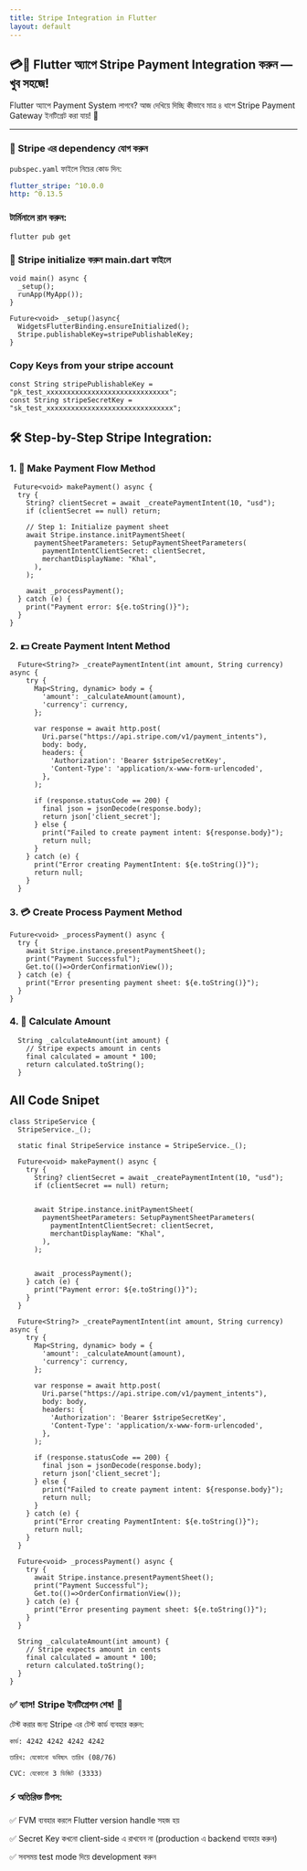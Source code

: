 ```yaml
---
title: Stripe Integration in Flutter
layout: default
---
```



## 💳📱 Flutter অ্যাপে Stripe Payment Integration করুন — খুব সহজে!

Flutter অ্যাপে Payment System লাগবে? আজ দেখিয়ে দিচ্ছি কীভাবে মাত্র ৪ ধাপে Stripe Payment Gateway ইনটিগ্রেট করা যায়! 🚀

---

### 🧩 Stripe এর dependency যোগ করুন

`pubspec.yaml` ফাইলে নিচের কোড দিন:

```yaml
flutter_stripe: ^10.0.0
http: ^0.13.5
```
### টার্মিনালে রান করুন:
```
flutter pub get
```
### 🧠 Stripe initialize করুন main.dart ফাইলে
```
void main() async {
  _setup();  
  runApp(MyApp());
}

Future<void> _setup()async{
  WidgetsFlutterBinding.ensureInitialized();
  Stripe.publishableKey=stripePublishableKey;
}

```


### Copy Keys from your stripe account
```
const String stripePublishableKey = "pk_test_xxxxxxxxxxxxxxxxxxxxxxxxxxxxxx";
const String stripeSecretKey = "sk_test_xxxxxxxxxxxxxxxxxxxxxxxxxxxxxxx";
```

## 🛠️ Step-by-Step Stripe Integration:


  ###  1. 🧾 Make Payment Flow Method
  ```
   Future<void> makePayment() async {
    try {
      String? clientSecret = await _createPaymentIntent(10, "usd");
      if (clientSecret == null) return;

      // Step 1: Initialize payment sheet
      await Stripe.instance.initPaymentSheet(
        paymentSheetParameters: SetupPaymentSheetParameters(
          paymentIntentClientSecret: clientSecret,
          merchantDisplayName: "Khal",
        ),
      );

      await _processPayment();
    } catch (e) {
      print("Payment error: ${e.toString()}");
    }
  }
```
###  2. 💵 Create Payment Intent Method
```
  Future<String?> _createPaymentIntent(int amount, String currency) async {
    try {
      Map<String, dynamic> body = {
        'amount': _calculateAmount(amount),
        'currency': currency,
      };

      var response = await http.post(
        Uri.parse("https://api.stripe.com/v1/payment_intents"),
        body: body,
        headers: {
          'Authorization': 'Bearer $stripeSecretKey',
          'Content-Type': 'application/x-www-form-urlencoded',
        },
      );

      if (response.statusCode == 200) {
        final json = jsonDecode(response.body);
        return json['client_secret'];
      } else {
        print("Failed to create payment intent: ${response.body}");
        return null;
      }
    } catch (e) {
      print("Error creating PaymentIntent: ${e.toString()}");
      return null;
    }
  }
```
  ###  3. 💳  Create Process Payment Method
  ```
  Future<void> _processPayment() async {
    try {
      await Stripe.instance.presentPaymentSheet();
      print("Payment Successful");
      Get.to(()=>OrderConfirmationView());
    } catch (e) {
      print("Error presenting payment sheet: ${e.toString()}");
    }
  }
```



### 4. 🧾 Calculate Amount
```
  String _calculateAmount(int amount) {
    // Stripe expects amount in cents
    final calculated = amount * 100;
    return calculated.toString();
  }
```

## All Code Snipet
```
class StripeService {
  StripeService._();

  static final StripeService instance = StripeService._();

  Future<void> makePayment() async {
    try {
      String? clientSecret = await _createPaymentIntent(10, "usd");
      if (clientSecret == null) return;

  
      await Stripe.instance.initPaymentSheet(
        paymentSheetParameters: SetupPaymentSheetParameters(
          paymentIntentClientSecret: clientSecret,
          merchantDisplayName: "Khal",
        ),
      );


      await _processPayment();
    } catch (e) {
      print("Payment error: ${e.toString()}");
    }
  }

  Future<String?> _createPaymentIntent(int amount, String currency) async {
    try {
      Map<String, dynamic> body = {
        'amount': _calculateAmount(amount),
        'currency': currency,
      };

      var response = await http.post(
        Uri.parse("https://api.stripe.com/v1/payment_intents"),
        body: body,
        headers: {
          'Authorization': 'Bearer $stripeSecretKey',
          'Content-Type': 'application/x-www-form-urlencoded',
        },
      );

      if (response.statusCode == 200) {
        final json = jsonDecode(response.body);
        return json['client_secret'];
      } else {
        print("Failed to create payment intent: ${response.body}");
        return null;
      }
    } catch (e) {
      print("Error creating PaymentIntent: ${e.toString()}");
      return null;
    }
  }

  Future<void> _processPayment() async {
    try {
      await Stripe.instance.presentPaymentSheet();
      print("Payment Successful");
      Get.to(()=>OrderConfirmationView());
    } catch (e) {
      print("Error presenting payment sheet: ${e.toString()}");
    }
  }

  String _calculateAmount(int amount) {
    // Stripe expects amount in cents
    final calculated = amount * 100;
    return calculated.toString();
  }
}

```

### ✅ ব্যাস! Stripe ইনটিগ্রেশন শেষ! 💸
টেস্ট করার জন্য Stripe এর টেস্ট কার্ড ব্যবহার করুন:

```
কার্ড: 4242 4242 4242 4242  
```
```
তারিখ: যেকোনো ভবিষ্যৎ তারিখ (08/76) 
```
```
CVC: যেকোনো 3 ডিজিট (3333)
```

### ⚡ অতিরিক্ত টিপস:
✅ FVM ব্যবহার করলে Flutter version handle সহজ হয়

✅ Secret Key কখনো client-side এ রাখবেন না (production এ backend ব্যবহার করুন)

✅ সবসময় test mode দিয়ে development করুন
